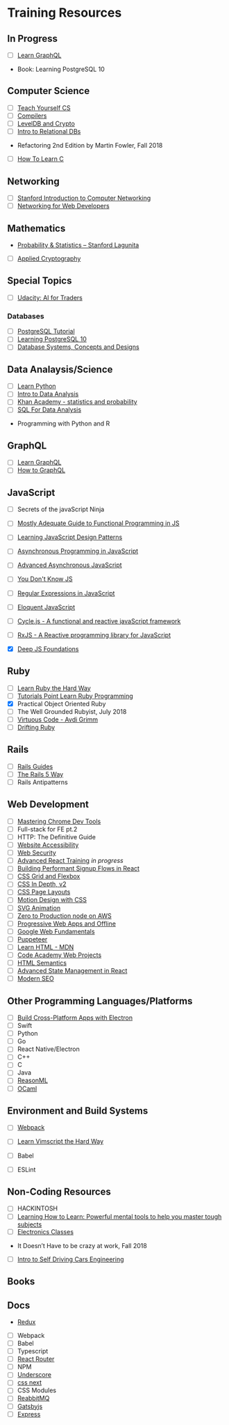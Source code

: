 # Training Resources 

## In Progress 
- [ ] [Learn GraphQL](http://graphql.github.io/learn/)
- Book: Learning PostgreSQL 10

## Computer Science
- [ ] [Teach Yourself CS](https://teachyourselfcs.com/)
- [ ] [Compilers](https://lagunita.stanford.edu/courses/Engineering/Compilers/Fall2014/about)
- [ ] [LevelDB and Crypto](https://frontendmasters.com/courses/leveldb-crypto/)
- [ ] [Intro to Relational DBs](https://www.udacity.com/course/intro-to-relational-databases--ud197)
- Refactoring 2nd Edition by Martin Fowler, Fall 2018
- [ ] [How To Learn C](https://blog.bradfieldcs.com/how-to-learn-c-59222a627a4c)

## Networking
- [ ] [Stanford Introduction to Computer Networking](https://lagunita.stanford.edu/courses/Engineering/Networking-SP/SelfPaced/about)
- [ ] [Networking for Web Developers](https://classroom.udacity.com/courses/ud256)

## Mathematics
- [Probability & Statistics – Stanford Lagunita](https://lagunita.stanford.edu/courses/course-v1:OLI+ProbStat+Open_Jan2017/about)
- [ ] [Applied Cryptography](https://www.udacity.com/course/applied-cryptography--cs387?utm_source=google&utm_medium=cpc&utm_campaign=google_search_dsa&gclid=CjwKCAiA4vbSBRBNEiwAMorER3cRvHNtDv1iT0KhI81zsphRVwxzXtIGdRzzIc7VJ9DM6bHEU8J8jRoC9w8QAvD_BwE)

## Special Topics
- [ ] [Udacity: AI for Traders](https://www.udacity.com/course/ai-for-trading--nd880?bsft_eid=a945b93a-0b8c-0340-21c9-e8933dbe9dfe&utm_campaign=acq_100_2018-08-02_nd880_launch_na&utm_source=blueshift&utm_medium=email&utm_content=acq_100_2018-08-02_nd880_launch-b_na&bsft_clkid=b93d44ff-e4ab-4739-a849-a2cd2a60b2c4&bsft_uid=8bfdd549-a230-44d6-98f4-6664874b39df&bsft_mid=33dd6643-6db2-4ec4-b824-a0d8a8018f2e)

### Databases
- [ ] [PostgreSQL Tutorial](https://www.tutorialspoint.com/postgresql/)
- [ ] [Learning PostgreSQL 10](https://www.amazon.com/Learning-PostgreSQL-beginners-high-performance-solutions-ebook/dp/B077NQGV1G/ref=sr_1_3?ie=UTF8&qid=1528346265&sr=8-3&keywords=postgresql)
- [ ] [Database Systems, Concepts and Designs](https://www.udacity.com/course/database-systems-concepts-design--ud150)

## Data Analaysis/Science
- [ ] [Learn Python](http://learnpython.org/)
- [ ] [Intro to Data Analysis](https://www.udacity.com/course/intro-to-data-analysis--ud170)
- [ ] [Khan Academy - statistics and probability](https://www.khanacademy.org/math/statistics-probability)
- [ ] [SQL For Data Analysis](https://www.udacity.com/course/sql-for-data-analysis--ud198)
- Programming with Python and R

## GraphQL
- [ ] [Learn GraphQL](http://graphql.github.io/learn/)
- [ ] [How to GraphQL](https://www.howtographql.com/)

## JavaScript
- [ ] Secrets of the javaScript Ninja
- [ ] [Mostly Adequate Guide to Functional Programming in JS](https://github.com/MostlyAdequate/mostly-adequate-guide)
- [ ] [Learning JavaScript Design Patterns](https://github.com/addyosmani/essential-js-design-patterns)
- [ ] [Asynchronous Programming in JavaScript](https://frontendmasters.com/courses/asynchronous-javascript/)
- [ ] [Advanced Asynchronous JavaScript](https://frontendmasters.com/courses/advanced-async-js/)
- [ ] [You Don't Know JS](https://github.com/getify/You-Dont-Know-JS)
- [ ] [Regular Expressions in JavaScript](http://eloquentjavascript.net/09_regexp.html)
- [ ] [Eloquent JavaScript](http://eloquentjavascript.net/)
- [ ] [Cycle.js - A functional and reactive javaScript framework](https://cycle.js.org/)
- [ ] [RxJS - A Reactive programming library for JavaScript](https://github.com/ReactiveX/RxJS)
- [x] [Deep JS Foundations](https://frontendmasters.com/courses/javascript-foundations/)


## Ruby

- [ ] [Learn Ruby the Hard Way](https://learnrubythehardway.org/book/)
- [ ] [Tutorials Point Learn Ruby Programming](https://www.tutorialspoint.com/ruby/index.htm)
- [x] Practical Object Oriented Ruby
- [ ] The Well Grounded Rubyist, July 2018
- [ ] [Virtuous Code - Avdi Grimm](http://www.virtuouscode.com/)
- [ ] [Drifting Ruby](https://www.driftingruby.com/)

## Rails
- [ ] [Rails Guides](http://guides.rubyonrails.org/)
- [ ] [The Rails 5 Way](http://proquest.safaribooksonline.com.ezproxy.sfpl.org/book/programming/rails/9780134657691)
- [ ] Rails Antipatterns

## Web Development

- [ ] [Mastering Chrome Dev Tools](https://frontendmasters.com/courses/chrome-dev-tools/)
- [ ] Full-stack for FE pt.2
- [ ] HTTP: The Definitive Guide
- [ ] [Website Accessibility](https://frontendmasters.com/courses/web-accessibility/)
- [ ] [Web Security](https://frontendmasters.com/courses/web-security/)
- [ ] [Advanced React Training](https://courses.reacttraining.com/courses/enrolled/250055) _in progress_
- [ ] [Building Performant Signup Flows in React](https://www.youtube.com/watch?v=pApKYYns7-U&spfreload=5)
- [ ] [CSS Grid and Flexbox](https://frontendmasters.com/courses/css-grids-flexbox/)
- [ ] [CSS In Depth, v2](https://frontendmasters.com/courses/css-in-depth-v2/)
- [ ] [CSS Page Layouts](https://www.lynda.com/Web-Interactive-CSS-training/CSS-Page-Layouts/86003-2.html)
- [ ] [Motion Design with CSS](https://frontendmasters.com/courses/motion-design-css/)
- [ ] [SVG Animation](https://frontendmasters.com/courses/svg-animation/)
- [ ] [Zero to Production node on AWS](https://frontendmasters.com/courses/production-node-aws/)
- [ ] [Progressive Web Apps and Offline](https://frontendmasters.com/courses/progressive-web-apps/)
- [ ] [Google Web Fundamentals](https://developers.google.com/web)
- [ ] [Puppeteer](https://github.com/GoogleChrome/puppeteer)
- [ ] [Learn HTML - MDN](https://developer.mozilla.org/en-US/docs/Learn/HTML)
- [ ] [Code Academy Web Projects](https://www.codecademy.com/en/tracks/projects)
- [ ] [HTML Semantics](https://www.smashingmagazine.com/ebooks/html-semantics/)
- [ ] [Advanced State Management in React](https://frontendmasters.com/courses/react-state/)
- [ ] [Modern SEO](https://frontendmasters.com/courses/modern-seo/)

## Other Programming Languages/Platforms

- [ ] [Build Cross-Platform Apps with Electron](https://frontendmasters.com/courses/electron/)
- [ ] Swift
- [ ] Python
- [ ] Go
- [ ] React Native/Electron
- [ ] C++
- [ ] C
- [ ] Java
- [ ] [ReasonML](https://reasonml.github.io/)
- [ ] [OCaml](http://ocaml.org/)

## Environment and Build Systems
- [ ] [Webpack](https://webpack.js.org/concepts/)
- [ ] [Learn Vimscript the Hard Way](http://learnvimscriptthehardway.stevelosh.com/)
- [ ] Babel
- [ ] ESLint


## Non-Coding Resources
- [ ] HACKINTOSH
- [ ] [Learning How to Learn: Powerful mental tools to help you master tough subjects](https://www.coursera.org/learn/learning-how-to-learn)
- [ ] [Electronics Classes](http://www.instructables.com/classes/tagged/electronics/)
- It Doesn’t Have to be crazy at work, Fall 2018
- [ ] [Intro to Self Driving Cars Engineering](https://www.udacity.com/course/intro-to-self-driving-cars--nd113)

## Books

## Docs

- [Redux](https://redux.js.org/)
- [ ] Webpack
- [ ] Babel
- [ ] Typescript 
- [ ] [React Router](https://reacttraining.com/react-router/)
- [ ] NPM
- [ ] [Underscore](http://underscorejs.org/)
- [ ] [css next](http://cssnext.io/)
- [ ] CSS Modules
- [ ] [ReabbitMQ](http://www.rabbitmq.com/getstarted.html)
- [ ] [Gatsbyjs](https://www.gatsbyjs.org/)
- [ ] [Express](https://expressjs.com/)
